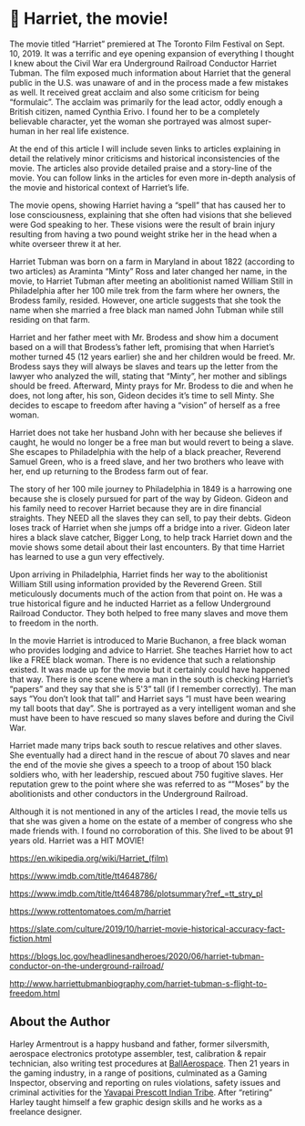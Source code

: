 # 🎥 Harriet, the movie!

The movie titled “Harriet” premiered at The Toronto Film Festival on Sept. 10, 2019.  It was a terrific and eye opening expansion of everything I thought I knew about the Civil War era Underground Railroad Conductor Harriet Tubman.  The film exposed much information about Harriet that the general public in the U.S. was unaware of and in the process made a few mistakes as well.  It received great acclaim and also some criticism for being “formulaic”.  The acclaim was primarily for the lead actor, oddly enough a British citizen, named Cynthia Erivo.  I found her to be a completely believable character, yet the woman she portrayed was almost super-human in her real life existence.

At the end of this article I will include seven links to articles explaining in detail the relatively minor criticisms and historical inconsistencies of the movie.  The articles also provide detailed praise and a story-line of the movie.  You can follow links in the articles for even more in-depth analysis of the movie and historical context of Harriet’s life.

The movie opens, showing Harriet having a “spell” that has caused her to lose consciousness,  explaining that she often had visions that she believed were God speaking to her.  These visions were the result of brain injury resulting from having a two pound weight strike her in the head when a white overseer threw it at her.

Harriet Tubman was born on a farm in Maryland in about 1822 (according to two articles) as Araminta “Minty” Ross and later changed her name, in the movie, to Harriet Tubman after meeting an abolitionist named William Still in Philadelphia after her 100 mile trek from the farm where her owners, the Brodess family, resided.  However, one article suggests that she took the name when she married a free black man named John Tubman while still residing on that farm.  

Harriet and her father meet with Mr. Brodess and show him a document based on a will that Brodess’s father left, promising that when Harriet’s mother turned 45 (12 years earlier) she and her children would be freed.  Mr. Brodess says they will always be slaves and tears up the letter from the lawyer who analyzed the will, stating that “Minty”, her mother and siblings should be freed.  Afterward, Minty prays for Mr. Brodess to die and when he does, not long after, his son, Gideon decides it’s time to sell Minty.  She decides to escape to freedom after having a “vision” of herself as a free woman.   

Harriet does not take her husband John with her because she believes if caught, he would no longer be a free man but would revert to being a slave.  She escapes to Philadelphia with the help of a black preacher, Reverend Samuel Green, who is a freed slave, and her two brothers who leave with her, end up returning to the Brodess farm out of fear.

The story of her 100 mile journey to Philadelphia in 1849 is a harrowing one because she is closely pursued for part of the way by Gideon.  Gideon and his family need to recover Harriet because they are in dire financial straights.  They NEED all the slaves they can sell, to pay their debts.  Gideon loses track of Harriet when she jumps off a bridge into a river.   Gideon later hires a black slave catcher, Bigger Long, to help track Harriet down and the movie shows some detail about their last encounters.  By that time Harriet has learned to use a gun very effectively.

Upon arriving in Philadelphia, Harriet finds her way to the abolitionist William Still using information provided by the Reverend Green.  Still meticulously documents much of the action from that point on.  He was a true historical figure and he inducted Harriet as a fellow Underground Railroad Conductor.  They both helped to free many slaves and move them to freedom in the north.

In the movie Harriet is introduced to Marie Buchanon, a free black woman who provides lodging and advice to Harriet.  She teaches Harriet how to act like a FREE black woman.  There is no evidence that such a relationship existed.  It was made up for the movie but it certainly could have happened that way.  There is one scene where a man in the south is checking Harriet’s “papers” and they say that she is 5'3” tall (if I remember correctly).  The man says “You don’t look that tall” and Harriet says “I must have been wearing my tall boots that day”.  She is portrayed as a very intelligent woman and she must have been to have rescued so many slaves before and during the Civil War.

Harriet made many trips back south to rescue relatives and other slaves.  She eventually had a direct hand in the rescue of about 70 slaves and near the end of the movie she gives a speech to a troop of about 150 black soldiers who, with her leadership, rescued about 750 fugitive slaves.  Her reputation grew to the point where she was referred to as “”Moses” by the abolitionists and other conductors in the Underground Railroad.

Although it is not mentioned in any of the articles I read, the movie tells us that she was given a home on the estate of a member of congress who she made friends with.  I found no corroboration of this.  She lived to be about  91 years old.  Harriet was a HIT MOVIE!

<https://en.wikipedia.org/wiki/Harriet_(film)>

<https://www.imdb.com/title/tt4648786/>

<https://www.imdb.com/title/tt4648786/plotsummary?ref_=tt_stry_pl>

<https://www.rottentomatoes.com/m/harriet>

<https://slate.com/culture/2019/10/harriet-movie-historical-accuracy-fact-fiction.html>

<https://blogs.loc.gov/headlinesandheroes/2020/06/harriet-tubman-conductor-on-the-underground-railroad/>

<http://www.harriettubmanbiography.com/harriet-tubman-s-flight-to-freedom.html>


## About the Author

Harley Armentrout is a happy husband and father, former silversmith, aerospace
electronics prototype assembler, test, calibration & repair technician, also
writing test procedures at [BallAerospace](https://www.ball.com/aerospace). Then
21 years in the gaming industry, in a range of positions, culminated as a Gaming
Inspector, observing and reporting on rules violations, safety issues and
criminal activities for the
[Yavapai Prescott Indian Tribe](https://buckyscasino.com/). After “retiring”
Harley taught himself a few graphic design skills and he works as a freelance
designer.